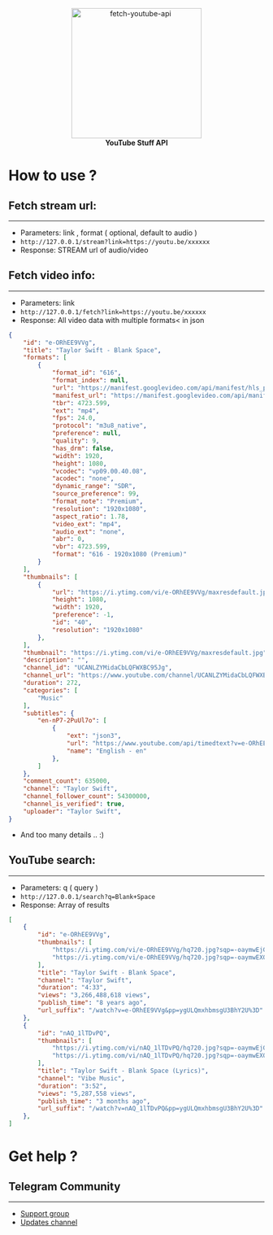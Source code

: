 <p align="center">
    <a href="https://github.com/x72x/fetch-youtube-api">
        <img src="https://lh3.googleusercontent.com/3zkP2SYe7yYoKKe47bsNe44yTgb4Ukh__rBbwXwgkjNRe4PykGG409ozBxzxkrubV7zHKjfxq6y9ShogWtMBMPyB3jiNps91LoNH8A=s500" alt="fetch-youtube-api" width="256">
    </a>
    <br>
    <b>
      YouTube Stuff API
    </b>
    <br>
</p>

# How to use ?
## Fetch stream url:
---
- Parameters: link , format ( optional, default to audio )
- `http://127.0.0.1/stream?link=https://youtu.be/xxxxxx`
- Response: STREAM url of audio/video

## Fetch video info:
---
- Parameters: link
- `http://127.0.0.1/fetch?link=https://youtu.be/xxxxxx`
- Response: All video data with multiple formats< in json
```json
{
    "id": "e-ORhEE9VVg",
    "title": "Taylor Swift - Blank Space",
    "formats": [
        {
            "format_id": "616",
            "format_index": null,
            "url": "https://manifest.googlevideo.com/api/manifest/hls_playlist/expire/1696391289/ei/GYwcZaajB4-IW9iDkeAB/ip....index.m3u8",
            "manifest_url": "https://manifest.googlevideo.com/api/manifest/hls_variant/expire/1696391289/ei/GYwcZaajB4-IW9iDkeAB/ip.....index.m3u8",
            "tbr": 4723.599,
            "ext": "mp4",
            "fps": 24.0,
            "protocol": "m3u8_native",
            "preference": null,
            "quality": 9,
            "has_drm": false,
            "width": 1920,
            "height": 1080,
            "vcodec": "vp09.00.40.08",
            "acodec": "none",
            "dynamic_range": "SDR",
            "source_preference": 99,
            "format_note": "Premium",
            "resolution": "1920x1080",
            "aspect_ratio": 1.78,
            "video_ext": "mp4",
            "audio_ext": "none",
            "abr": 0,
            "vbr": 4723.599,
            "format": "616 - 1920x1080 (Premium)"
        }
    ],
    "thumbnails": [
        {
            "url": "https://i.ytimg.com/vi/e-ORhEE9VVg/maxresdefault.jpg",
            "height": 1080,
            "width": 1920,
            "preference": -1,
            "id": "40",
            "resolution": "1920x1080"
        },
    ],
    "thumbnail": "https://i.ytimg.com/vi/e-ORhEE9VVg/maxresdefault.jpg",
    "description": "",
    "channel_id": "UCANLZYMidaCbLQFWXBC95Jg",
    "channel_url": "https://www.youtube.com/channel/UCANLZYMidaCbLQFWXBC95Jg",
    "duration": 272,
    "categories": [
        "Music"
    ],
    "subtitles": {
        "en-nP7-2PuUl7o": [
            {
                "ext": "json3",
                "url": "https://www.youtube.com/api/timedtext?v=e-ORhEE9VVg&ei=GIwcZY_8C6m5mLAP98ag-Ak&opi=112496729&xoaf=5&hl=en&ip=0.0.0.0&ipbits=0&expire=1696394888&sparams=ip%2Cipbits%2Cexpire%2Cv%2Cei%2Copi%2Cxoaf&signature=CE85A6EFBBF5F98EC2BED18D5BE13260948B7EF8.976502AF19DA0EAFCA27726EA7678B98B7385CB4&key=yt8&lang=en&name=en&fmt=json3",
                "name": "English - en"
            },
        ]
    },
    "comment_count": 635000,
    "channel": "Taylor Swift",
    "channel_follower_count": 54300000,
    "channel_is_verified": true,
    "uploader": "Taylor Swift",
}
```
- And too many details .. :)

## YouTube search:
---
- Parameters: q ( query )
- `http://127.0.0.1/search?q=Blank+Space`
- Response: Array of results
```json
[
    {
        "id": "e-ORhEE9VVg",
        "thumbnails": [
            "https://i.ytimg.com/vi/e-ORhEE9VVg/hq720.jpg?sqp=-oaymwEjCOgCEMoBSFryq4qpAxUIARUAAAAAGAElAADIQj0AgKJDeAE=&rs=AOn4CLC7LLziwR69qyxJPrp91dqJE8K_3A",
            "https://i.ytimg.com/vi/e-ORhEE9VVg/hq720.jpg?sqp=-oaymwEXCNAFEJQDSFryq4qpAwkIARUAAIhCGAE=&rs=AOn4CLAi4Oi5FjsX69xGpTO9vn1ILcye3A"
        ],
        "title": "Taylor Swift - Blank Space",
        "channel": "Taylor Swift",
        "duration": "4:33",
        "views": "3,266,488,618 views",
        "publish_time": "8 years ago",
        "url_suffix": "/watch?v=e-ORhEE9VVg&pp=ygULQmxhbmsgU3BhY2U%3D"
    },
    {
        "id": "nAQ_1lTDvPQ",
        "thumbnails": [
            "https://i.ytimg.com/vi/nAQ_1lTDvPQ/hq720.jpg?sqp=-oaymwEjCOgCEMoBSFryq4qpAxUIARUAAAAAGAElAADIQj0AgKJDeAE=&rs=AOn4CLDEFmkis8iQqGK-bSUFhNIiO5ZWdA",
            "https://i.ytimg.com/vi/nAQ_1lTDvPQ/hq720.jpg?sqp=-oaymwEXCNAFEJQDSFryq4qpAwkIARUAAIhCGAE=&rs=AOn4CLDvLZqWrBW4C-JsAyIp3fB68EFAcA"
        ],
        "title": "Taylor Swift - Blank Space (Lyrics)",
        "channel": "Vibe Music",
        "duration": "3:52",
        "views": "5,287,558 views",
        "publish_time": "3 months ago",
        "url_suffix": "/watch?v=nAQ_1lTDvPQ&pp=ygULQmxhbmsgU3BhY2U%3D"
    },
]
```

# Get help ?
## Telegram Community
---
- [Support group](https://telegram.me/PyhonProjectsChat)
- [Updates channel](https://telegram.me/Y88F8)
